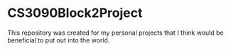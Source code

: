 # CS3090Block2Project
This repository was created for my personal projects that I think would be beneficial to put out into the world. 
